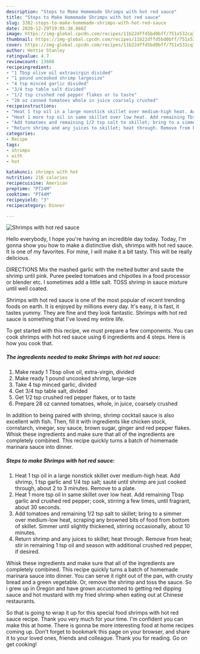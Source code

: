 ```yaml
---
description: "Steps to Make Homemade Shrimps with hot red sauce"
title: "Steps to Make Homemade Shrimps with hot red sauce"
slug: 3382-steps-to-make-homemade-shrimps-with-hot-red-sauce
date: 2020-12-29T19:05:38.880Z
image: https://img-global.cpcdn.com/recipes/11b22dffd5bd0bff/751x532cq70/shrimps-with-hot-red-sauce-recipe-main-photo.jpg
thumbnail: https://img-global.cpcdn.com/recipes/11b22dffd5bd0bff/751x532cq70/shrimps-with-hot-red-sauce-recipe-main-photo.jpg
cover: https://img-global.cpcdn.com/recipes/11b22dffd5bd0bff/751x532cq70/shrimps-with-hot-red-sauce-recipe-main-photo.jpg
author: Hettie Stanley
ratingvalue: 4.7
reviewcount: 13608
recipeingredient:
- "1 Tbsp olive oil extravirgin divided"
- "1 pound uncooked shrimp largesize"
- "4 tsp minced garlic divided"
- "3/4 tsp table salt divided"
- "1/2 tsp crushed red pepper flakes or to taste"
- "28 oz canned tomatoes whole in juice coarsely crushed"
recipeinstructions:
- "Heat 1 tsp oil in a large nonstick skillet over medium-high heat. Add shrimp, 1 tsp garlic and 1/4 tsp salt; sauté until shrimp are just cooked through, about 2 to 3 minutes. Remove to a plate."
- "Heat 1 more tsp oil in same skillet over low heat. Add remaining Tbsp garlic and crushed red pepper; cook, stirring a few times, until fragrant, about 30 seconds."
- "Add tomatoes and remaining 1/2 tsp salt to skillet; bring to a simmer over medium-low heat, scraping any browned bits of food from bottom of skillet. Simmer until slightly thickened, stirring occasionally, about 10 minutes."
- "Return shrimp and any juices to skillet; heat through. Remove from heat; stir in remaining 1 tsp oil and season with additional crushed red pepper, if desired."
categories:
- Recipe
tags:
- shrimps
- with
- hot

katakunci: shrimps with hot 
nutrition: 216 calories
recipecuisine: American
preptime: "PT24M"
cooktime: "PT44M"
recipeyield: "3"
recipecategory: Dinner

---
```



![Shrimps with hot red sauce](https://img-global.cpcdn.com/recipes/11b22dffd5bd0bff/751x532cq70/shrimps-with-hot-red-sauce-recipe-main-photo.jpg)

Hello everybody, I hope you're having an incredible day today. Today, I'm gonna show you how to make a distinctive dish, shrimps with hot red sauce. It is one of my favorites. For mine, I will make it a bit tasty. This will be really delicious.

DIRECTIONS Mix the mashed garlic with the melted butter and saute the shrimp until pink. Puree peeled tomatoes and chipotles in a food processor or blender etc. I sometimes add a little salt. TOSS shrimp in sauce mixture until well coated.

Shrimps with hot red sauce is one of the most popular of recent trending foods on earth. It is enjoyed by millions every day. It's easy, it is fast, it tastes yummy. They are fine and they look fantastic. Shrimps with hot red sauce is something that I've loved my entire life.


To get started with this recipe, we must prepare a few components. You can cook shrimps with hot red sauce using 6 ingredients and 4 steps. Here is how you cook that.

<!--inarticleads1-->

##### The ingredients needed to make Shrimps with hot red sauce:

1. Make ready 1 Tbsp olive oil, extra-virgin, divided
1. Make ready 1 pound uncooked shrimp, large-size
1. Take 4 tsp minced garlic, divided
1. Get 3/4 tsp table salt, divided
1. Get 1/2 tsp crushed red pepper flakes, or to taste
1. Prepare 28 oz canned tomatoes, whole, in juice, coarsely crushed


In addition to being paired with shrimp, shrimp cocktail sauce is also excellent with fish. Then, fill it with ingredients like chicken stock, cornstarch, vinegar, soy sauce, brown sugar, ginger and red pepper flakes. Whisk these ingredients and make sure that all of the ingredients are completely combined. This recipe quickly turns a batch of homemade marinara sauce into dinner. 

<!--inarticleads2-->

##### Steps to make Shrimps with hot red sauce:

1. Heat 1 tsp oil in a large nonstick skillet over medium-high heat. Add shrimp, 1 tsp garlic and 1/4 tsp salt; sauté until shrimp are just cooked through, about 2 to 3 minutes. Remove to a plate.
1. Heat 1 more tsp oil in same skillet over low heat. Add remaining Tbsp garlic and crushed red pepper; cook, stirring a few times, until fragrant, about 30 seconds.
1. Add tomatoes and remaining 1/2 tsp salt to skillet; bring to a simmer over medium-low heat, scraping any browned bits of food from bottom of skillet. Simmer until slightly thickened, stirring occasionally, about 10 minutes.
1. Return shrimp and any juices to skillet; heat through. Remove from heat; stir in remaining 1 tsp oil and season with additional crushed red pepper, if desired.


Whisk these ingredients and make sure that all of the ingredients are completely combined. This recipe quickly turns a batch of homemade marinara sauce into dinner. You can serve it right out of the pan, with crusty bread and a green vegetable. Or, remove the shrimp and toss the sauce. So i grew up in Oregon and have grown accustomed to getting red dipping sauce and hot mustard with my fried shrimp when eating out at Chinese restaurants. 

So that is going to wrap it up for this special food shrimps with hot red sauce recipe. Thank you very much for your time. I'm confident you can make this at home. There is gonna be more interesting food at home recipes coming up. Don't forget to bookmark this page on your browser, and share it to your loved ones, friends and colleague. Thank you for reading. Go on get cooking!
